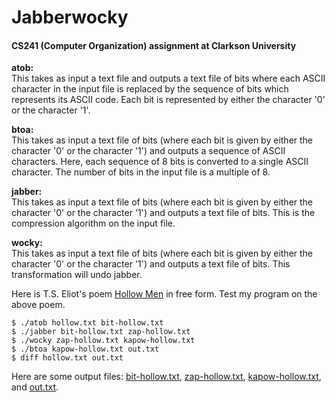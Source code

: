 # Jabberwocky

<h4>CS241 (Computer Organization) assignment at Clarkson University</h2>

<strong>atob:</strong><br>
This takes as input a text file and outputs a text file of bits where each ASCII character in the input file is replaced by the sequence of bits which represents its ASCII code. Each bit is represented by either the character '0' or the character '1'.

<strong>btoa:</strong><br>
This takes as input a text file of bits (where each bit is given by either the character '0' or the character '1') and outputs a sequence of ASCII characters. Here, each sequence of 8 bits is converted to a single ASCII character. The number of bits in the input file is a multiple of 8.

<strong>jabber:</strong><br>
This takes as input a text file of bits (where each bit is given by either the character '0' or the character '1') and outputs a text file of bits. This is the compression algorithm on the input file.

<strong>wocky:</strong><br>
This takes as input a text file of bits (where each bit is given by either the character '0' or the character '1') and outputs a text file of bits. This transformation will undo jabber.

Here is T.S. Eliot's poem <a href="hollow.txt">Hollow Men</a> in free form.
Test my program on the above poem.

    $ ./atob hollow.txt bit-hollow.txt
    $ ./jabber bit-hollow.txt zap-hollow.txt
    $ ./wocky zap-hollow.txt kapow-hollow.txt
    $ ./btoa kapow-hollow.txt out.txt
    $ diff hollow.txt out.txt
Here are some output files: <a href="bit-hollow.txt">bit-hollow.txt</a>, <a href="zap-hollow.txt">zap-hollow.txt</a>, <a href="kapow-hollow.txt">kapow-hollow.txt</a>, and <a href="out.txt">out.txt</a>.
